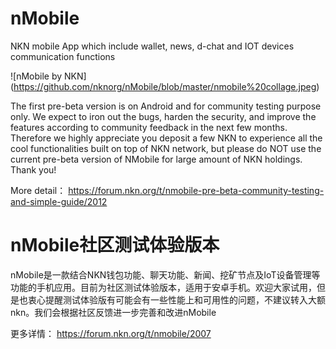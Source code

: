 # nMobile
NKN mobile App which include wallet, news, d-chat and IOT devices communication functions

![nMobile by NKN] (https://github.com/nknorg/nMobile/blob/master/nmobile%20collage.jpeg)

The first pre-beta version is on Android and for community testing purpose only. We expect to iron out the bugs, harden the security, and improve the features according to community feedback in the next few months. Therefore we highly appreciate you deposit a few NKN to experience all the cool functionalities built on top of NKN network, but please do NOT use the current pre-beta version of NMobile for large amount of NKN holdings. Thank you!

More detail：
https://forum.nkn.org/t/nmobile-pre-beta-community-testing-and-simple-guide/2012




# nMobile社区测试体验版本
nMobile是一款结合NKN钱包功能、聊天功能、新闻、挖矿节点及IoT设备管理等功能的手机应用。目前为社区测试体验版本，适用于安卓手机。欢迎大家试用，但是也衷心提醒测试体验版有可能会有一些性能上和可用性的问题，不建议转入大额nkn。我们会根据社区反馈进一步完善和改进nMobile

更多详情：
https://forum.nkn.org/t/nmobile/2007


